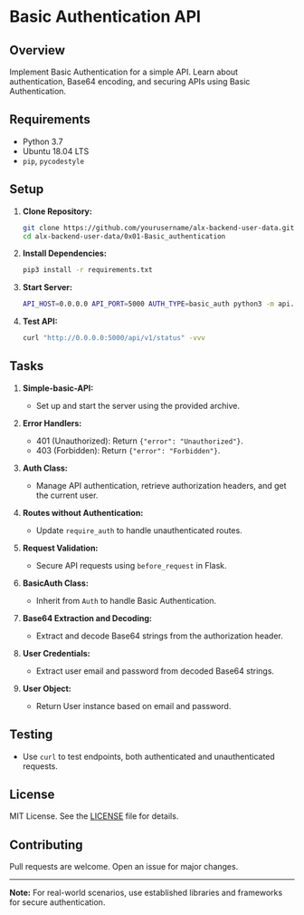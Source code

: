# Basic Authentication API

## Overview
Implement Basic Authentication for a simple API. Learn about authentication, Base64 encoding, and securing APIs using Basic Authentication.

## Requirements
- Python 3.7
- Ubuntu 18.04 LTS
- `pip`, `pycodestyle`

## Setup
1. **Clone Repository:**
    ```sh
    git clone https://github.com/yourusername/alx-backend-user-data.git
    cd alx-backend-user-data/0x01-Basic_authentication
    ```
2. **Install Dependencies:**
    ```sh
    pip3 install -r requirements.txt
    ```
3. **Start Server:**
    ```sh
    API_HOST=0.0.0.0 API_PORT=5000 AUTH_TYPE=basic_auth python3 -m api.v1.app
    ```
4. **Test API:**
    ```sh
    curl "http://0.0.0.0:5000/api/v1/status" -vvv
    ```

## Tasks
1. **Simple-basic-API:**
   - Set up and start the server using the provided archive.

2. **Error Handlers:**
   - 401 (Unauthorized): Return `{"error": "Unauthorized"}`.
   - 403 (Forbidden): Return `{"error": "Forbidden"}`.

3. **Auth Class:**
   - Manage API authentication, retrieve authorization headers, and get the current user.

4. **Routes without Authentication:**
   - Update `require_auth` to handle unauthenticated routes.

5. **Request Validation:**
   - Secure API requests using `before_request` in Flask.

6. **BasicAuth Class:**
   - Inherit from `Auth` to handle Basic Authentication.

7. **Base64 Extraction and Decoding:**
   - Extract and decode Base64 strings from the authorization header.

8. **User Credentials:**
   - Extract user email and password from decoded Base64 strings.

9. **User Object:**
   - Return User instance based on email and password.

## Testing
- Use `curl` to test endpoints, both authenticated and unauthenticated requests.

## License
MIT License. See the [LICENSE](LICENSE) file for details.

## Contributing
Pull requests are welcome. Open an issue for major changes.

---

**Note:** For real-world scenarios, use established libraries and frameworks for secure authentication.

